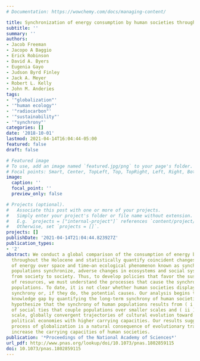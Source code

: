 ```yaml
---
# Documentation: https://wowchemy.com/docs/managing-content/

title: Synchronization of energy consumption by human societies throughout the Holocene
subtitle: ''
summary: ''
authors:
- Jacob Freeman
- Jacopo A Baggio
- Erick Robinson
- David A. Byers
- Eugenia Gayo
- Judson Byrd Finley
- Jack A. Meyer
- Robert L. Kelly
- John M. Anderies
tags:
- '"globalization"'
- '"human ecology"'
- '"radiocarbon"'
- '"sustainability"'
- '"synchrony"'
categories: []
date: '2018-10-01'
lastmod: 2021-04-14T16:04:44-05:00
featured: false
draft: false

# Featured image
# To use, add an image named `featured.jpg/png` to your page's folder.
# Focal points: Smart, Center, TopLeft, Top, TopRight, Left, Right, BottomLeft, Bottom, BottomRight.
image:
  caption: ''
  focal_point: ''
  preview_only: false

# Projects (optional).
#   Associate this post with one or more of your projects.
#   Simply enter your project's folder or file name without extension.
#   E.g. `projects = ["internal-project"]` references `content/project/deep-learning/index.md`.
#   Otherwise, set `projects = []`.
projects: []
publishDate: '2021-04-14T21:04:44.823927Z'
publication_types:
- '2'
abstract: We conduct a global comparison of the consumption of energy by human populations
  throughout the Holocene and statistically quantify coincident changes in the consumption
  of energy over space and time—an ecological phenomenon known as synchrony. When
  populations synchronize, adverse changes in ecosystems and social systems may cascade
  from society to society. Thus, to develop policies that favor the sustained use
  of resources, we must understand the processes that cause the synchrony of human
  populations. To date, it is not clear whether human societies display long-term
  synchrony or, if they do, the potential causes. Our analysis begins to fill this
  knowledge gap by quantifying the long-term synchrony of human societies, and we
  hypothesize that the synchrony of human populations results from ( i ) the creation
  of social ties that couple populations over smaller scales and ( ii ) much larger
  scale, globally convergent trajectories of cultural evolution toward more energy-consuming
  political economies with higher carrying capacities. Our results suggest that the
  process of globalization is a natural consequence of evolutionary trajectories that
  increase the carrying capacities of human societies.
publication: '*Proceedings of the National Academy of Sciences*'
url_pdf: http://www.pnas.org/lookup/doi/10.1073/pnas.1802859115
doi: 10.1073/pnas.1802859115
---
```

